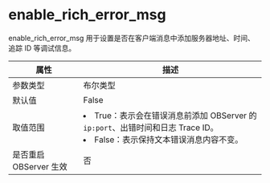enable_rich_error_msg 
==========================================

enable_rich_error_msg 用于设置是否在客户端消息中添加服务器地址、时间、追踪 ID 等调试信息。


|      **属性**      |                                                                                  **描述**                                                                                   |
|------------------|---------------------------------------------------------------------------------------------------------------------------------------------------------------------------|
| 参数类型             | 布尔类型                                                                                                                                                                      |
| 默认值              | False                                                                                                                                                                     |
| 取值范围             | <li> True：表示会在错误消息前添加 OBServer 的 `ip:port`、出错时间和日志 Trace ID。   </li><li> False：表示保持文本错误消息内容不变。    |
| 是否重启 OBServer 生效 | 否                                                                                                                                                                         |


